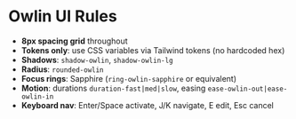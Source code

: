# Owlin UI Rules

- **8px spacing grid** throughout
- **Tokens only**: use CSS variables via Tailwind tokens (no hardcoded hex)
- **Shadows**: `shadow-owlin`, `shadow-owlin-lg`
- **Radius**: `rounded-owlin`
- **Focus rings**: Sapphire (`ring-owlin-sapphire` or equivalent)
- **Motion**: durations `duration-fast|med|slow`, easing `ease-owlin-out|ease-owlin-in`
- **Keyboard nav**: Enter/Space activate, J/K navigate, E edit, Esc cancel 